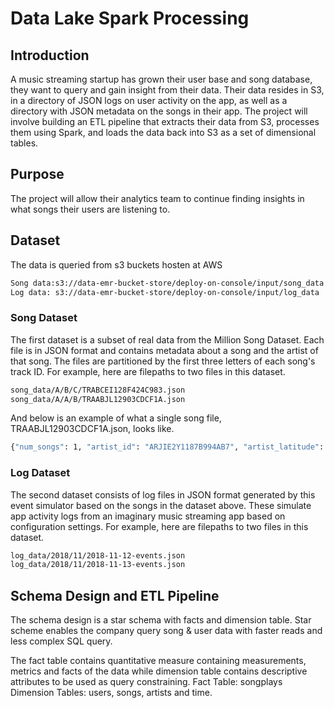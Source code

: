 # Data Lake Spark Processing
## Introduction
A music streaming startup has grown their user base and song database, they want to query and gain insight from their data. Their data resides in S3, in a directory of JSON logs on user activity on the app, as well as a directory with JSON metadata on the songs in their app. The project will involve building an ETL pipeline that extracts their data from S3, processes them using Spark, and loads the data back into S3 as a set of dimensional tables.
## Purpose
The project will allow their analytics team to continue finding insights in what songs their users are listening to.
## Dataset
The data is queried from s3 buckets hosten at AWS

```bash
Song data:s3://data-emr-bucket-store/deploy-on-console/input/song_data
Log data: s3://data-emr-bucket-store/deploy-on-console/input/log_data
```
### Song Dataset
The first dataset is a subset of real data from the Million Song Dataset. Each file is in JSON format and contains metadata about a song and the artist of that song. The files are partitioned by the first three letters of each song's track ID. For example, here are filepaths to two files in this dataset.

```bash
song_data/A/B/C/TRABCEI128F424C983.json
song_data/A/A/B/TRAABJL12903CDCF1A.json
```
And below is an example of what a single song file, TRAABJL12903CDCF1A.json, looks like.

```bash
{"num_songs": 1, "artist_id": "ARJIE2Y1187B994AB7", "artist_latitude": null, "artist_longitude": null, "artist_location": "", "artist_name": "Line Renaud", "song_id": "SOUPIRU12A6D4FA1E1", "title": "Der Kleine Dompfaff", "duration": 152.92036, "year": 0}
```
### Log Dataset
The second dataset consists of log files in JSON format generated by this event simulator based on the songs in the dataset above. These simulate app activity logs from an imaginary music streaming app based on configuration settings. For example, here are filepaths to two files in this dataset.

```bash
log_data/2018/11/2018-11-12-events.json
log_data/2018/11/2018-11-13-events.json
```

## Schema Design and ETL Pipeline
The schema design is a star schema with facts and dimension table.
Star scheme enables the company query song & user data with faster reads and less complex SQL query. 

The fact table contains quantitative measure containing measurements, metrics and facts of the data while dimension table contains descriptive attributes to be used as query constraining.
Fact Table: songplays
Dimension Tables: users, songs, artists and time.
